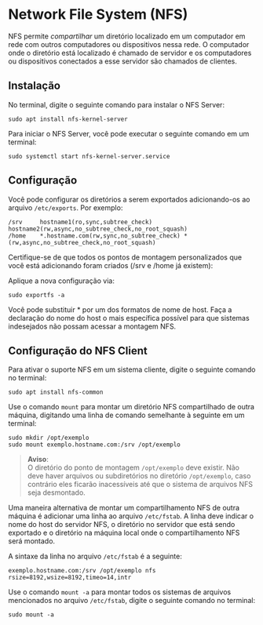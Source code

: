 # Network File System (NFS)

NFS permite *compartilhar* um diretório localizado em um computador em rede com outros computadores ou dispositivos nessa rede. O computador onde o diretório está localizado é chamado de servidor e os computadores ou dispositivos conectados a esse servidor são chamados de clientes.

## Instalação

No terminal, digite o seguinte comando para instalar o NFS Server:

```
sudo apt install nfs-kernel-server
```
Para iniciar o NFS Server, você pode executar o seguinte comando em um terminal:

```
sudo systemctl start nfs-kernel-server.service
```
## Configuração

Você pode configurar os diretórios a serem exportados adicionando-os ao arquivo `/etc/exports`. Por exemplo:

```
/srv     hostname1(ro,sync,subtree_check) hostname2(rw,async,no_subtree_check,no_root_squash)
/home    *.hostname.com(rw,sync,no_subtree_check) *(rw,async,no_subtree_check,no_root_squash)
```
Certifique-se de que todos os pontos de montagem personalizados que você está adicionando foram criados (/srv e /home já existem):

Aplique a nova configuração via:

```
sudo exportfs -a
```
Você pode substituir * por um dos formatos de nome de host. Faça a declaração do nome do host o mais específica possível para que sistemas indesejados não possam acessar a montagem NFS.

## Configuração do NFS Client

Para ativar o suporte NFS em um sistema cliente, digite o seguinte comando no terminal:

```
sudo apt install nfs-common
```
Use o comando `mount` para montar um diretório NFS compartilhado de outra máquina, digitando uma linha de comando semelhante à seguinte em um terminal:

```
sudo mkdir /opt/exemplo
sudo mount exemplo.hostname.com:/srv /opt/exemplo
```
>**Aviso**:  
O diretório do ponto de montagem `/opt/exemplo` deve existir. Não deve haver arquivos ou subdiretórios no diretório `/opt/exemplo`, caso contrário eles ficarão inacessíveis até que o sistema de arquivos NFS seja desmontado.

Uma maneira alternativa de montar um compartilhamento NFS de outra máquina é adicionar uma linha ao arquivo `/etc/fstab`. A linha deve indicar o nome do host do servidor NFS, o diretório no servidor que está sendo exportado e o diretório na máquina local onde o compartilhamento NFS será montado.

A sintaxe da linha no arquivo `/etc/fstab` é a seguinte:

```
exemplo.hostname.com:/srv /opt/exemplo nfs rsize=8192,wsize=8192,timeo=14,intr
```
Use o comando `mount -a` para montar todos os sistemas de arquivos mencionados no arquivo `/etc/fstab`, digite o seguinte comando no terminal:

```
sudo mount -a
```